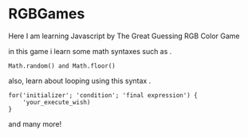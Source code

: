 # RGBGames
Here I am learning Javascript by The Great Guessing RGB Color Game


in this game i learn some math syntaxes such as 
.

	Math.random() and Math.floor()

also, learn about looping using this syntax
.

	for('initializer'; 'condition'; 'final expression') {
    	'your_execute_wish)
	}



and many more!

